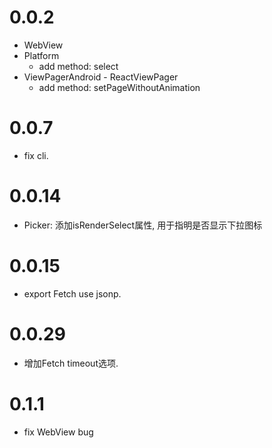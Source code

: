 
0.0.2
==================
  - WebView
  - Platform
    - add method: select
  - ViewPagerAndroid - ReactViewPager
    - add method: setPageWithoutAnimation

0.0.7
==================
  - fix cli.

0.0.14
==================
  - Picker: 添加isRenderSelect属性, 用于指明是否显示下拉图标

0.0.15
==================
  - export Fetch use jsonp.

0.0.29
==================
  - 增加Fetch timeout选项.

0.1.1
==================
  - fix WebView bug